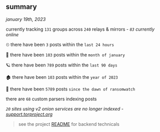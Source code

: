 
## summary
_january 19th, 2023_

currently tracking `131` groups across `240` relays & mirrors - _`83` currently online_

⏲ there have been `3` posts within the `last 24 hours`

🦈 there have been `103` posts within the `month of january`

🪐 there have been `789` posts within the `last 90 days`

🏚 there have been `103` posts within the `year of 2023`

🦕 there have been `5789` posts `since the dawn of ransomwatch`

there are `68` custom parsers indexing posts

_`20` sites using v2 onion services are no longer indexed - [support.torproject.org](https://support.torproject.org/onionservices/v2-deprecation/)_

> see the project [README](https://github.com/joshhighet/ransomwatch#ransomwatch--) for backend technicals
